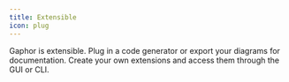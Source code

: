 ```yaml
---
title: Extensible
icon: plug
---
```


Gaphor is extensible. Plug in a code generator or export your diagrams for documentation.
Create your own extensions and access them through the GUI or CLI.